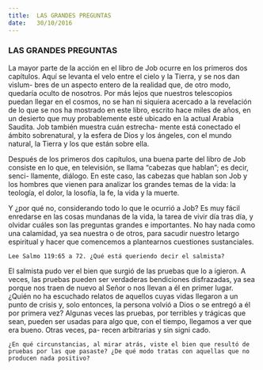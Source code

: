 ```yaml
---
title:  LAS GRANDES PREGUNTAS
date:   30/10/2016
---
```


### LAS GRANDES PREGUNTAS

La mayor parte de la acción en el libro de Job ocurre en los primeros dos capítulos. Aquí se levanta el velo entre el cielo y la Tierra, y se nos dan vislum- bres de un aspecto entero de la realidad que, de otro modo, quedaría oculto de nosotros. Por más lejos que nuestros telescopios puedan llegar en el cosmos, no se han ni siquiera acercado a la revelación de lo que se nos ha mostrado en este libro, escrito hace miles de años, en un desierto que muy probablemente esté ubicado en la actual Arabia Saudita. Job también muestra cuán estrecha- mente está conectado el ámbito sobrenatural, y la esfera de Dios y los ángeles, con el mundo natural, la Tierra y los que están sobre ella.

Después de los primeros dos capítulos, una buena parte del libro de Job consiste en lo que, en televisión, se llama “cabezas que hablan”; es decir, senci- llamente, diálogo. En este caso, las cabezas que hablan son Job y los hombres que vienen para analizar los grandes temas de la vida: la teología, el dolor, la  losofía, la fe, la vida y la muerte.

Y ¿por qué no, considerando todo lo que le ocurrió a Job? Es muy fácil enredarse en las cosas mundanas de la vida, la tarea de vivir día tras día, y olvidar cuáles son las preguntas grandes e importantes. No hay nada como una calamidad, ya sea nuestra o de otros, para sacudir nuestro letargo espiritual y hacer que comencemos a plantearnos cuestiones sustanciales.

```Lee Salmo 119:65 a 72. ¿Qué está queriendo decir el salmista?```

El salmista pudo ver el bien que surgió de las pruebas que lo a igieron. A veces, las pruebas pueden ser verdaderas bendiciones disfrazadas, ya sea porque nos traen de nuevo al Señor o nos llevan a él en primer lugar. ¿Quién no ha escuchado relatos de aquellos cuyas vidas llegaron a un punto de crisis y, solo entonces, la persona volvió a Dios o se entregó a él por primera vez? Algunas veces las pruebas, por terribles y trágicas que sean, pueden ser usadas para algo que, con el tiempo, llegamos a ver que era bueno. Otras veces, pa- recen arbitrarias y sin signi cado.

```¿En qué circunstancias, al mirar atrás, viste el bien que resultó de pruebas por las que pasaste? ¿De qué modo tratas con aquellas que no producen nada positivo?```